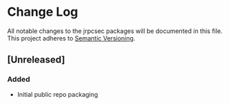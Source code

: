 # Change Log
All notable changes to the jrpcsec packages will be documented in this file.
This project adheres to [Semantic Versioning](http://semver.org/).

## [Unreleased]
### Added
- Initial public repo packaging
